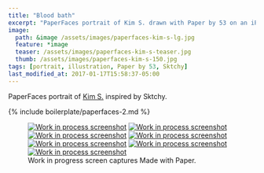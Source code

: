 ```yaml
---
title: "Blood bath"
excerpt: "PaperFaces portrait of Kim S. drawn with Paper by 53 on an iPad."
image: 
  path: &image /assets/images/paperfaces-kim-s-lg.jpg 
  feature: *image
  teaser: /assets/images/paperfaces-kim-s-teaser.jpg
  thumb: /assets/images/paperfaces-kim-s-150.jpg
tags: [portrait, illustration, Paper by 53, Sktchy]
last_modified_at: 2017-01-17T15:58:37-05:00
---
```


PaperFaces portrait of [Kim S.](http://sktchy.com/czir6c) inspired by Sktchy.

{% include boilerplate/paperfaces-2.md %}

<figure class="third">
  <a href="{{ site.url }}/assets/images/paperfaces-kim-s-process-1-lg.jpg"><img src="{{ site.url }}/assets/images/paperfaces-kim-s-process-1-600.jpg" alt="Work in process screenshot"></a>
  <a href="{{ site.url }}/assets/images/paperfaces-kim-s-process-2-lg.jpg"><img src="{{ site.url }}/assets/images/paperfaces-kim-s-process-2-600.jpg" alt="Work in process screenshot"></a>
  <a href="{{ site.url }}/assets/images/paperfaces-kim-s-process-3-lg.jpg"><img src="{{ site.url }}/assets/images/paperfaces-kim-s-process-3-600.jpg" alt="Work in process screenshot"></a>
  <a href="{{ site.url }}/assets/images/paperfaces-kim-s-process-4-lg.jpg"><img src="{{ site.url }}/assets/images/paperfaces-kim-s-process-4-600.jpg" alt="Work in process screenshot"></a>
  <a href="{{ site.url }}/assets/images/paperfaces-kim-s-process-5-lg.jpg"><img src="{{ site.url }}/assets/images/paperfaces-kim-s-process-5-600.jpg" alt="Work in process screenshot"></a>
  <a href="{{ site.url }}/assets/images/paperfaces-kim-s-process-6-lg.jpg"><img src="{{ site.url }}/assets/images/paperfaces-kim-s-process-6-600.jpg" alt="Work in process screenshot"></a>
  <a href="{{ site.url }}/assets/images/paperfaces-kim-s-process-7-lg.jpg"><img src="{{ site.url }}/assets/images/paperfaces-kim-s-process-7-600.jpg" alt="Work in process screenshot"></a>
  <figcaption>Work in progress screen captures Made with Paper.</figcaption>
</figure>
